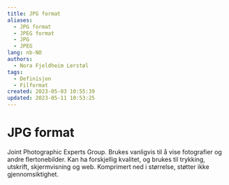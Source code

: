 ```yaml
---
title: JPG format
aliases: 
  - JPG format
  - JPEG format
  - JPG
  - JPEG
lang: nb-NO
authors:
  - Nora Fjeldheim Lerstøl
tags:
  - Definisjon
  - Filformat
created: 2023-05-03 10:55:39
updated: 2023-05-11 10:53:25
---
```

# JPG format
Joint Photographic Experts Group. Brukes vanligvis til å vise fotografier og andre flertonebilder. Kan ha forskjellig kvalitet, og brukes til trykking, utskrift, skjermvisning og web. Komprimert ned i størrelse, støtter ikke gjennomsiktighet.